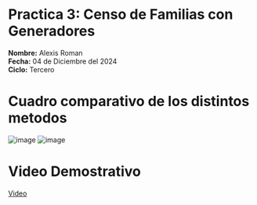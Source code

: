 # Practica 3: Censo de Familias con Generadores
**Nombre:** Alexis Roman  
**Fecha:** 04 de Diciembre del 2024  
**Ciclo:** Tercero  
# Cuadro comparativo de los distintos metodos  
![image](https://github.com/user-attachments/assets/f64175cf-17ad-47ff-982d-be90ab3ce1c1)
![image](https://github.com/user-attachments/assets/2849051e-f0f6-4644-bb5e-bfddd6ee5174)
  
# Video Demostrativo 
[Video](https://drive.google.com/drive/folders/15k8ookD9tpa_ly2RBhaMLrg_0k6G8gI4?usp=sharing)
